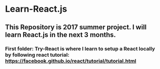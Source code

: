 # Learn-React.js
## This Repository is 2017 summer project. I will learn React.js in the next 3 months.
### First folder: Try-React is where I learn to setup a React locally by following react tutorial: https://facebook.github.io/react/tutorial/tutorial.html